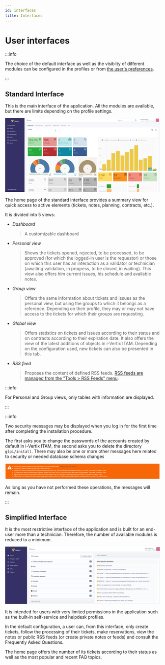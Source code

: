```yaml
---
id: interfaces
title: Interfaces
---
```


# User interfaces

:::info

The choice of the default interface as well as the visiblity of
different modules can be configured in the profiles or from
[the user's preferences](../first-steps/preferences).

:::

## Standard Interface 

This is the main interface of the application. All the modules are
available, but there are limits depending on the profile settings.

![i-Vertix ITAM standard interface](../assets/first-steps/images/standard-interface.png)

The home page of the standard interface provides a summary view for
quick access to active elements (tickets, notes, planning, contracts,
etc.).

It is divided into 5 views:

- *Dashboard*

  > A customizable dashboard

- *Personal view*

  > Shows the tickets opened, rejected, to be processed, to be approved
  > (for which the logged-in user is the requestor) or those on which
  > this user has an interaction as a validator or technician (awaiting
  > validation, in progress, to be closed, in waiting). This view also
  > offers him current issues, his schedule and available notes.

- *Group view*

  > Offers the same information about tickets and issues as the personal
  > view, but using the groups to which it belongs as a reference.
  > Depending on their profile, they may or may not have access to the
  > tickets for which their groups are requesting.

- *Global view*

  > Offers statistics on tickets and issues according to their status
  > and on contracts according to their expiration date. It also offers
  > the view of the latest additions of objects in i-Vertix ITAM. Depending on
  > the configuration used, new tickets can also be presented in this
  > tab.

- *RSS feed*

  > Proposes the content of defined RSS feeds.
  > [RSS feeds are managed from the "Tools  > RSS Feeds" menu](../modules/tools/rssfeed).

:::info

For Personal and Group views, only tables with information are
displayed.

:::

:::info

Two security messages may be displayed when you log in for the first
time after completing the installation procedure.

The first asks you to change the passwords of the accounts created by
default in i-Vertix ITAM, the second asks you to delete the directory
`glpi/install`. There may also be one or more other messages here
related to security or needed database schema changes

![Security messages](../assets/first-steps/images/security-messages.png)

As long as you have not performed these operations, the messages will
remain.

:::

## Simplified Interface 

It is the most restrictive interface of the application and is built for
an end-user more than a technician. Therefore, the number of available
modules is reduced to a minimum.

![i-Vertix ITAM simplified interface](../assets/first-steps/images/simplified-interface.png)

It is intended for users with very limited permissions in the
application such as the built-in self-service and helpdesk profiles.

In the default configuration, a user can, from this interface, only
create tickets, follow the processing of their tickets, make
reservations, view the notes or public RSS feeds (or create private
notes or feeds) and consult the Frequently Asked Questions.

The home page offers the number of its tickets according to their status
as well as the most popular and recent FAQ topics.
